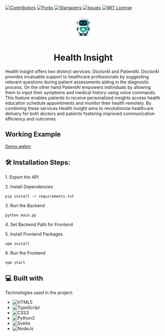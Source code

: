 [![Contributors][contributors-shield]][contributors-url]
[![Forks][forks-shield]][forks-url]
[![Stargazers][stars-shield]][stars-url]
[![Issues][issues-shield]][issues-url]
[![MIT License][license-shield]][license-url]

<div align="center">
  <img src="frontend/static/favicon.png" alt="Logo" width="80" height="80">
</div>
<h1 align="center" id="title">Health Insight</h1>
<p id="description">Health Insight offers two distinct services: DoctorAI and PatientAI. DoctorAI provides invaluable support to healthcare professionals by suggesting relevant questions during patient assessments aiding in the diagnostic process. On the other hand PatientAI empowers individuals by allowing them to input their symptoms and medical history using voice commands. This feature enables patients to receive personalized insights access health education schedule appointments and monitor their health remotely. By combining these services Health Insight aims to revolutionize healthcare delivery for both doctors and patients fostering improved communication efficiency and outcomes.</p>

<h2>Working Example</h2>



[Demo.webm](https://github.com/NOIRINSIGHT/Health-Insight/assets/113835041/419d0cac-cc94-4af9-803c-c5750375e99e)




<h2>🛠️ Installation Steps:</h2>

<p>1. Export the API</p>

<p>2. Install Dependencies</p>

```
pip install -r requirements.txt
```

<p>3. Run the Backend</p>

```
python main.py
```

<p>4. Set Backend Path for Frontend</p>

<p>5. Install Frontend Packages</p>

```
npm install
```

<p>6. Run the Frontend</p>

```
npm start
```


<h2>💻 Built with</h2>

Technologies used in the project:

* ![HTML5](https://img.shields.io/badge/html5-%23E34F26.svg?style=for-the-badge&logo=html5&logoColor=white)
* ![TypeScript](https://img.shields.io/badge/TypeScript-007ACC?style=for-the-badge&logo=typescript&logoColor=white)
* ![CSS3](https://img.shields.io/badge/css3-%231572B6.svg?style=for-the-badge&logo=css3&logoColor=white)
* ![Python3](https://img.shields.io/badge/python3-3670A0?style=for-the-badge&logo=python&logoColor=ffdd54)
* ![Svelte](https://img.shields.io/badge/Svelte-4A4A55?style=for-the-badge&logo=svelte&logoColor=FF3E00)
* ![NodeJs](https://img.shields.io/badge/Node.js-43853D?style=for-the-badge&logo=node.js&logoColor=white)



[contributors-shield]: https://img.shields.io/github/contributors/NOIRINSIGHT/Health-Insight.svg?style=for-the-badge
[contributors-url]: https://github.com/NOIRINSIGHT/Health-Insight/graphs/contributors
[forks-shield]: https://img.shields.io/github/forks/NOIRINSIGHT/Health-Insight.svg?style=for-the-badge
[forks-url]: https://github.com/NOIRINSIGHT/Health-Insight/network/members
[stars-shield]: https://img.shields.io/github/stars/NOIRINSIGHT/Health-Insight.svg?style=for-the-badge
[stars-url]: https://github.com/NOIRINSIGHT/Health-Insight/stargazers
[issues-shield]: https://img.shields.io/github/issues/NOIRINSIGHT/Health-Insight.svg?style=for-the-badge
[issues-url]: https://github.com/devesh711/NOIRINSIGHT/Health-Insight/issues
[license-shield]: https://img.shields.io/github/license/NOIRINSIGHT/Health-Insight.svg?style=for-the-badge
[license-url]: https://github.com/NOIRINSIGHT/Health-Insight/blob/master/LICENSE.txt

